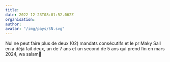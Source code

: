 ```yaml
---
title: 
date: 2022-12-23T08:01:52.062Z
organisation: 
author: 
avatar: "/img/pays/SN.svg"
---
```


Nul ne peut faire plus de deux (02) mandats consécutifs et le pr Maky Sall en a déjà fait deux, un de 7 ans et un second de 5 ans qui prend fin en mars 2024, wa salam🙏